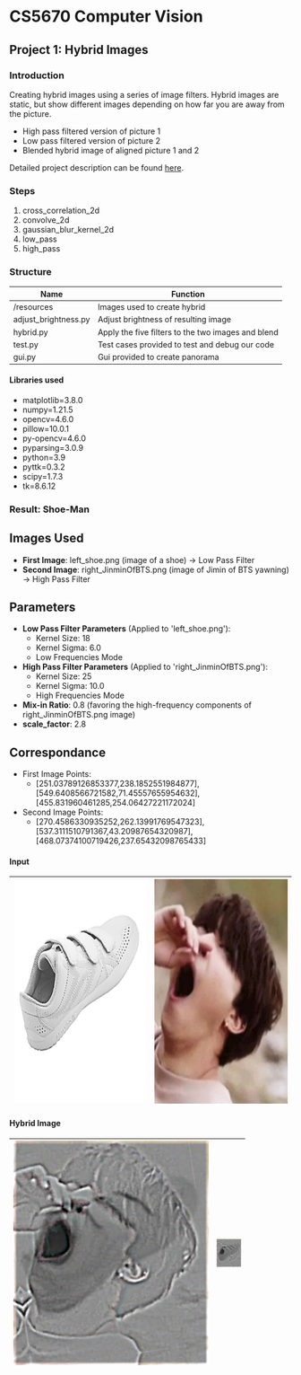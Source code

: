 # CS5670 Computer Vision

## Project 1: Hybrid Images

### Introduction

Creating hybrid images using a series of image filters. Hybrid images are static, but show different images depending on how far you are away from the picture.

* High pass filtered version of picture 1
* Low pass filtered version of picture 2
* Blended hybrid image of aligned picture 1 and 2

Detailed project description can be found [here](https://www.cs.cornell.edu/courses/cs5670/2024sp/projects/pa1/index.html).

### Steps

1. cross_correlation_2d
2. convolve_2d
3. gaussian_blur_kernel_2d
4. low_pass
5. high_pass
  
### Structure

| Name                  | Function                                           |
| ------------          | -------------------------------------------------- |
| /resources            | Images used to create hybrid                       |
| adjust_brightness.py  | Adjust brightness of resulting image               |
| hybrid.py             | Apply the five filters to the two images and blend |
| test.py               | Test cases provided to test and debug our code     |
| gui.py                | Gui provided to create panorama                    |

#### Libraries used

* matplotlib=3.8.0
* numpy=1.21.5
* opencv=4.6.0
* pillow=10.0.1
* py-opencv=4.6.0
* pyparsing=3.0.9
* python=3.9
* pyttk=0.3.2
* scipy=1.7.3
* tk=8.6.12


### Result: Shoe-Man

## Images Used

- **First Image**: left_shoe.png (image of a shoe) -> Low Pass Filter
- **Second Image**: right_JinminOfBTS.png (image of Jimin of BTS yawning) -> High Pass Filter

## Parameters

- **Low Pass Filter Parameters** (Applied to 'left_shoe.png'):
  - Kernel Size: 18
  - Kernel Sigma: 6.0
  - Low Frequencies Mode
- **High Pass Filter Parameters** (Applied to 'right_JinminOfBTS.png'):
  - Kernel Size: 25
  - Kernel Sigma: 10.0
  - High Frequencies Mode
- **Mix-in Ratio**: 0.8 (favoring the high-frequency components of right_JinminOfBTS.png image)
- **scale_factor**: 2.8

## Correspondance

- First Image Points:
  - [251.03789126853377,238.1852551984877],[549.6408566721582,71.45557655954632],[455.831960461285,254.06427221172024]
- Second Image Points:
  - [270.4586330935252,262.13991769547323],[537.3111510791367,43.20987654320987],[468.07374100719426,237.65432098765433]

#### Input
| <img src="/results/left_shoe.png" height="400px">  | <img src="/results/right_JiminofBTS.png" height="400px">  |
| ------------------------------------------------------------ | ------------------------------------------------------------ |

#### Hybrid Image

| <img src="/results/hybrid.png" height="400px">    | <img src="/results/hybrid.png" height="50px"> 
| ---------------------------------------------------------------- | --------------------------------------- |